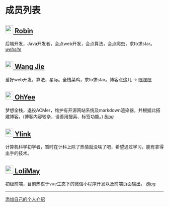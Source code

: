 成员列表
======

<h2><a href="https://github.com/ChowRobin" target="_blank"><img src="http://p9frr9q71.bkt.clouddn.com/18-5-28/9777721.jpg" height="25" width="25"> Robin</a></h2>

后端开发，Java开发者，会点web开发，会点算法，会点爬虫，求fo求star。[*website*](http://www.nightwing.top/)

<h2><a href="https://github.com/cnwangjie" target="_blank"><img src="https://avatars3.githubusercontent.com/u/7459652" height="25" width="25"> Wang Jie</a></h2>

爱好web开发，算法，星际。全栈菜鸡，求fo求star。博客点这儿 -> [嘿嘿嘿](https://www.cnwangjie.com)

<h2><a href="https://github.com/OhYee" target="_blank"><img src="https://www.oyohyee.com/static/img/logo.svg" height="25" width="25"> OhYee</a></h2>

梦想全栈，退役ACMer，维护有开源网站系统及markdown渲染器，并根据此搭建博客。(博客内容较杂，请善用搜索、标签功能。) [*Blog*](http://www.oyohyee.com/)

<h2><a href="https://github.com/ylink-lfs" target="_blank"><img src="https://i.endpot.com/di/PXPLK/-750b206f-8e03-c8af-6e99-1d088d130642-.jpg" height="25" width="25"> Ylink</a></h2>

计算机科学初学者，暂时在计科上除了热情就没啥了吧，希望通过学习，能有拿得出手的技术。

<h2><a href="https://github.com/loliMay" target="_blank"><img src="http://p40kjburh.bkt.clouddn.com/18-5-27/2388773.jpg" height="25" width="25"> LoliMay</a></h2>

初级前端，目前热衷于vue生态下的微信小程序开发以及前端页面输出。 [*Blog*](http://www.lolimay.cn)

-----

[添加自己的个人介绍](https://github.com/curdbin/introduction/edit/master/members.md)
